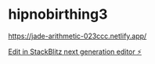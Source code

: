 # hipnobirthing3
https://jade-arithmetic-023ccc.netlify.app/

[Edit in StackBlitz next generation editor ⚡️](https://stackblitz.com/~/github.com/ofer-shaham/hipnobirthing3)
